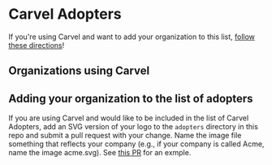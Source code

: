 # Carvel Adopters

If you're using Carvel and want to add your organization to this
list, [follow these directions](#adding-your-organization-to-the-list-of-adopters)!

## Organizations using Carvel

## Adding your organization to the list of adopters

If you are using Carvel and would like to be included in the list of Carvel Adopters, add an SVG version of your logo to
the `adopters` directory in this repo and submit a pull request with your change. Name the image file something that
reflects your company (e.g., if your company is called Acme, name the image acme.svg). See [this PR](3) for an exmple.
